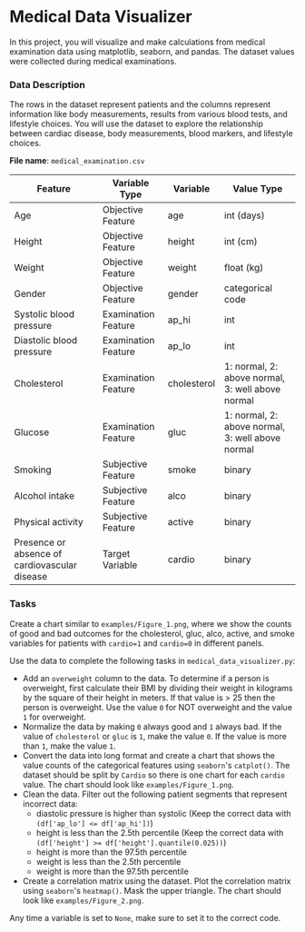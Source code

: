 # Medical Data Visualizer

In this project, you will visualize and make calculations from medical examination data using matplotlib, seaborn, and pandas. The dataset values were collected during medical examinations.

### Data Description

The rows in the dataset represent patients and the columns represent information like body measurements, results from various blood tests, and lifestyle choices. You will use the dataset to explore the relationship between cardiac disease, body measurements, blood markers, and lifestyle choices.

**File name**: `medical_examination.csv`

| Feature                             | Variable Type        | Variable     | Value Type                             |
|-------------------------------------|----------------------|--------------|----------------------------------------|
| Age                                 | Objective Feature    | age          | int (days)                             |
| Height                              | Objective Feature    | height       | int (cm)                               |
| Weight                              | Objective Feature    | weight       | float (kg)                             |
| Gender                              | Objective Feature    | gender       | categorical code                       |
| Systolic blood pressure             | Examination Feature  | ap_hi        | int                                    |
| Diastolic blood pressure            | Examination Feature  | ap_lo        | int                                    |
| Cholesterol                         | Examination Feature  | cholesterol  | 1: normal, 2: above normal, 3: well above normal |
| Glucose                             | Examination Feature  | gluc         | 1: normal, 2: above normal, 3: well above normal |
| Smoking                             | Subjective Feature   | smoke        | binary                                 |
| Alcohol intake                      | Subjective Feature   | alco         | binary                                 |
| Physical activity                   | Subjective Feature   | active       | binary                                 |
| Presence or absence of cardiovascular disease | Target Variable | cardio       | binary                                 |

### Tasks

Create a chart similar to `examples/Figure_1.png`, where we show the counts of good and bad outcomes for the cholesterol, gluc, alco, active, and smoke variables for patients with `cardio=1` and `cardio=0` in different panels.

Use the data to complete the following tasks in `medical_data_visualizer.py`:


- Add an `overweight` column to the data. To determine if a person is overweight, first calculate their BMI by dividing their weight in kilograms by the square of their height in meters. If that value is > 25 then the person is overweight. Use the value `0` for NOT overweight and the value `1` for overweight.
- Normalize the data by making `0` always good and `1` always bad. If the value of `cholesterol` or `gluc` is `1`, make the value `0`. If the value is more than `1`, make the value `1`.
- Convert the data into long format and create a chart that shows the value counts of the categorical features using `seaborn`'s `catplot()`. The dataset should be split by `Cardio` so there is one chart for each `cardio` value. The chart should look like `examples/Figure_1.png`.
- Clean the data. Filter out the following patient segments that represent incorrect data:
    - diastolic pressure is higher than systolic (Keep the correct data with `(df['ap_lo'] <= df['ap_hi'])`)
    - height is less than the 2.5th percentile (Keep the correct data with `(df['height'] >= df['height'].quantile(0.025))`)
    - height is more than the 97.5th percentile
    - weight is less than the 2.5th percentile
    - weight is more than the 97.5th percentile
- Create a correlation matrix using the dataset. Plot the correlation matrix using `seaborn`'s `heatmap()`. Mask the upper triangle. The chart should look like `examples/Figure_2.png`.

Any time a variable is set to `None`, make sure to set it to the correct code.
